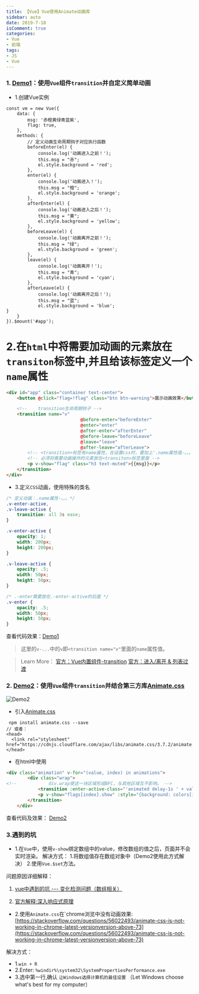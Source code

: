 ```yaml
---
title: 【Vue】Vue使用Animate动画库
sidebar: auto
date: 2019-7-18
isComment: true
categories: 
- Vue
- 前端
tags: 
- JS
- Vue
---
```


### 1. [Demo1](https://codepen.io/keekuun/pen/xvKOLp)：使用`Vue`组件`transition`并自定义简单动画
+ 1.创建Vue实例
```vue
const vm = new Vue({
	data: {
		msg: '赤橙黄绿青蓝紫',
		flag: true,
	},
	methods: {
		// 定义动画生命周期钩子对应执行函数
		beforeEnter(el) {
			console.log('动画进入之前！');
			this.msg = "赤";
			el.style.background = 'red';
		},
		enter(el) {
			console.log('动画进入！');
			this.msg = "橙";
			el.style.background = 'orange';
		},
		afterEnter(el) {
			console.log('动画进入之后！');
			this.msg = "黄";
			el.style.background = 'yellow';
		},
		beforeLeave(el) {
			console.log('动画离开之前！');
			this.msg = "绿";
			el.style.background = 'green';
		},
		leave(el) {
			console.log('动画离开！');
			this.msg = "青";
			el.style.background = 'cyan';
		},
		afterLeave(el) {
			console.log('动画离开之后！');
			this.msg = "蓝";
			el.style.background = 'blue';
}
	}
}).$mount('#app'); 
```
# 2.在`html`中将需要加动画的元素放在`transiton`标签中,并且给该标签定义一个`name`属性
```html
<div id="app" class="container text-center">
	<button @click="flag=!flag" class="btn btn-warning">展示动画效果</button>

	<!-- 	transition生命周期钩子 -->
	<transition name="v"
							@before-enter="beforeEnter" 
							@enter="enter" 
							@after-enter="afterEnter" 
							@before-leave="beforeLeave" 
							@leave="leave" 
							@after-leave="afterLeave">
		<!-- <transition>标签有name属性，在设置css时，要加上'.name属性值-。。。' -->
		<!-- 必须将需要动画操作的元素放在<transiton>标签里面 -->
		<p v-show="flag" class="h3 text-muted">{{msg}}</p>
	</transition>
</div>
```

+ 3.定义`CSS`动画，使用特殊的类名
```css
/* 定义动画：.name属性-。。。*/
.v-enter-active,
.v-leave-active {
	transition: all 3s ease;
}

.v-enter-active {
	opacity: 1;
	width: 200px;
	height: 200px;
}

.v-leave-active {
	opacity: .5;
	width: 50px;
	height: 50px;
}

/* .-enter需要放在.-enter-active的后面 */
.v-enter {
	opacity: .5;
	width: 50px;
	height: 50px;
}
```
查看代码效果：[Demo1](https://codepen.io/keekuun/pen/xvKOLp)
>这里的`v-...`中的`v`即`<transition name="v"`里面的`name`属性值。

> Learn More：
[官方：Vue内置组件-transition](https://cn.vuejs.org/v2/api/#transition)
[官方：进入/离开 & 列表过渡](https://cn.vuejs.org/v2/guide/transitions.html)


### 2. [Demo2](https://codepen.io/keekuun/pen/VoZPzG?editors=1010)：使用`Vue`组件`transition`并结合第三方库[Animate.css](https://daneden.github.io/animate.css/)
![Demo2](https://upload-images.jianshu.io/upload_images/16584865-b57578aefbab3eab.png?imageMogr2/auto-orient/strip%7CimageView2/2/w/1240)
+ 引入[Animate.css](https://daneden.github.io/animate.css/)
```
 npm install animate.css --save
// 或者：
<head>
  <link rel="stylesheet" href="https://cdnjs.cloudflare.com/ajax/libs/animate.css/3.7.2/animate.min.css">
</head>
```
+ 在html中使用
```html
<div class="animation" v-for="(value, index) in animations">
		<div class="wrap"> 
<!-- 			div.wrap使这一块区域形成BFC，与其他区域互不影响。 -->
			<transition :enter-active-class="'animated delay-1s ' + value" :leave-active-class="'animated ' + value">
			<p v-show="flags[index].show" :style="{background: colors[index % colors.length]}" @mouseenter="enter(index)" @mouseout="out(index)" :title="value">{{value}}</p>
		</transition>
	</div>
```
查看代码及效果： [Demo2](https://codepen.io/keekuun/pen/VoZPzG?editors=1010)

### 3.遇到的坑
+ 1.在`Vue`中，使用`v-show`绑定数组中的value，修改数组的值之后，页面并不会实时渲染。
解决方式：
1.将数组值存在数组对象中（Demo2使用此方式解决）
2.使用`Vue.$set`方法。

问题原因详细解释：
1. [vue中遇到的坑 --- 变化检测问题（数组相关）](https://www.cnblogs.com/zhuzhenwei918/p/6893496.html)

2. [官方解释:深入响应式原理]([https://cn.vuejs.org/v2/guide/reactivity.html](https://cn.vuejs.org/v2/guide/reactivity.html)
)

+  2.使用`Animate.css`在`chrome浏览中没有动画效果:
[https://stackoverflow.com/questions/56022493/animate-css-is-not-working-in-chrome-latest-versionversion-above-73](https://stackoverflow.com/questions/56022493/animate-css-is-not-working-in-chrome-latest-versionversion-above-73)

解决方式：
+ 1.`win + R`
+ 2.Enter: `%windir%\system32\SystemPropertiesPerformance.exe`
+ 3.选中第一行,确认
`让Windows选择计算机的最佳设置`
（Let Windows choose what's best for my computer）
